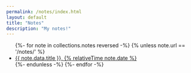 ```yaml
---
permalink: /notes/index.html
layout: default
title: "Notes"
description: "My notes!"
---
```


<ul>
  {%- for note in collections.notes reversed -%}
    {% unless note.url == '/notes/' %}
      <li>
        <a href="{{ note.url }}">
          {{ note.data.title }}, {% relativeTime note.date %}
        </a>
      </li>
    {%- endunless -%}
  {%- endfor -%}
</ul>
